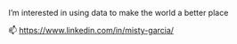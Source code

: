 I’m interested in using data to make the world a better place

📫 https://www.linkedin.com/in/misty-garcia/ 

<!---
misty-garcia/misty-garcia is a ✨ special ✨ repository because its `README.md` (this file) appears on your GitHub profile.
You can click the Preview link to take a look at your changes.
--->
